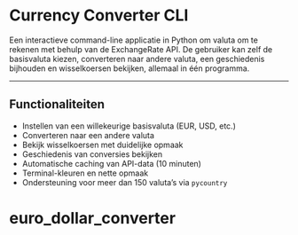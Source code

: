 #  Currency Converter CLI

Een interactieve command-line applicatie in Python om valuta om te rekenen met behulp van de ExchangeRate API. 
De gebruiker kan zelf de basisvaluta kiezen, converteren naar andere valuta, 
een geschiedenis bijhouden en wisselkoersen bekijken, allemaal in één programma.

----------------------------------

##  Functionaliteiten

- Instellen van een willekeurige basisvaluta (EUR, USD, etc.)
- Converteren naar een andere valuta
- Bekijk wisselkoersen met duidelijke opmaak
- Geschiedenis van conversies bekijken
- Automatische caching van API-data (10 minuten)
- Terminal-kleuren en nette opmaak
- Ondersteuning voor meer dan 150 valuta’s via `pycountry`
# euro_dollar_converter
